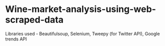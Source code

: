 # Wine-market-analysis-using-web-scraped-data
Libraries used - Beautifulsoup, Selenium, Tweepy (for Twitter API), Google trends API
